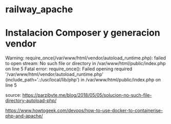 # railway_apache
# Instalacion Composer y generacion vendor

Warning: require_once(/var/www/html/vendor/autoload_runtime.php): failed to open stream: No such file or directory in /var/www/html/public/index.php on line 5
Fatal error: require_once(): Failed opening required '/var/www/html/vendor/autoload_runtime.php' (include_path='.:/usr/local/lib/php') in /var/www/html/public/index.php on line 5

source: https://parzibyte.me/blog/2018/05/05/solucion-no-such-file-directory-autoload-php/


https://www.howtogeek.com/devops/how-to-use-docker-to-containerise-php-and-apache/
